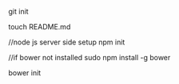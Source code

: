 git init

touch README.md

//node js server side setup
npm init

//if bower not installed
  sudo npm install -g bower

bower init